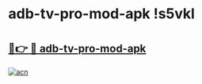 # adb-tv-pro-mod-apk !s5vkl

# <h2><a href="https://gs4tei.esa.edu.pl?title=adb-tv-pro-mod-apk&ref=s5vkl">🔗👉 🔴 adb-tv-pro-mod-apk</a></h2>

[![acn](https://github.com/user-attachments/assets/0f9c940e-d8b0-45ae-aac7-cd30a18b3e1c)](https://gs4tei.esa.edu.pl?title=adb-tv-pro-mod-apk&ref=s5vkl)

